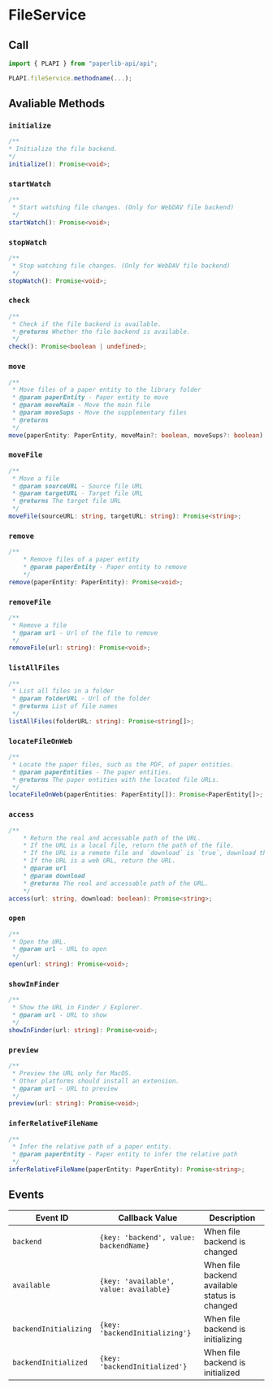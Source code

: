 # FileService

## Call

```typescript
import { PLAPI } from "paperlib-api/api";

PLAPI.fileService.methodname(...);
```

## Avaliable Methods


### `initialize`

```typescript
/**
* Initialize the file backend.
*/
initialize(): Promise<void>;
```

### `startWatch`

```typescript
/**
 * Start watching file changes. (Only for WebDAV file backend)
 */
startWatch(): Promise<void>;
```

### `stopWatch`

```typescript
/**
 * Stop watching file changes. (Only for WebDAV file backend)
 */
stopWatch(): Promise<void>;
```

### `check`

```typescript
/**
 * Check if the file backend is available.
 * @returns Whether the file backend is available.
 */
check(): Promise<boolean | undefined>;
```

### `move`

``` typescript
/**
 * Move files of a paper entity to the library folder
 * @param paperEntity - Paper entity to move
 * @param moveMain - Move the main file
 * @param moveSups - Move the supplementary files
 * @returns
 */
move(paperEntity: PaperEntity, moveMain?: boolean, moveSups?: boolean): Promise<PaperEntity>;
```

### `moveFile`

``` typescript
/**
 * Move a file
 * @param sourceURL - Source file URL
 * @param targetURL - Target file URL
 * @returns The target file URL
 */
moveFile(sourceURL: string, targetURL: string): Promise<string>;
```

### `remove`

```typescript
/**
    * Remove files of a paper entity
    * @param paperEntity - Paper entity to remove
    */
remove(paperEntity: PaperEntity): Promise<void>;
```

### `removeFile`

```typescript
/**
 * Remove a file
 * @param url - Url of the file to remove
 */
removeFile(url: string): Promise<void>;
```

### `listAllFiles`

```typescript
/**
 * List all files in a folder
 * @param folderURL - Url of the folder
 * @returns List of file names
 */
listAllFiles(folderURL: string): Promise<string[]>;
```

### `locateFileOnWeb`

```typescript
/**
 * Locate the paper files, such as the PDF, of paper entities.
 * @param paperEntities - The paper entities.
 * @returns The paper entities with the located file URLs.
 */
locateFileOnWeb(paperEntities: PaperEntity[]): Promise<PaperEntity[]>;
```

### `access`

```typescript
/**
    * Return the real and accessable path of the URL.
    * If the URL is a local file, return the path of the file.
    * If the URL is a remote file and `download` is `true`, download the file and return the path of the downloaded file.
    * If the URL is a web URL, return the URL.
    * @param url
    * @param download
    * @returns The real and accessable path of the URL.
    */
access(url: string, download: boolean): Promise<string>;
```

### `open`

```typescript
/**
 * Open the URL.
 * @param url - URL to open
 */
open(url: string): Promise<void>;
```

### `showInFinder`

```typescript
/**
 * Show the URL in Finder / Explorer.
 * @param url - URL to show
 */
showInFinder(url: string): Promise<void>;
```

### `preview`

```typescript
/**
 * Preview the URL only for MacOS.
 * Other platforms should install an extension.
 * @param url - URL to preview
 */
preview(url: string): Promise<void>;

```

### `inferRelativeFileName`
```typescript
/**
 * Infer the relative path of a paper entity.
 * @param paperEntity - Paper entity to infer the relative path
 */
inferRelativeFileName(paperEntity: PaperEntity): Promise<string>;
```


## Events

| Event ID | Callback Value | Description |
| --- | --- | --- |
| `backend` | `{key: 'backend', value: backendName}` | When file backend is changed |
| `available` | `{key: 'available', value: available}` | When file backend available status is changed |
| `backendInitializing` | `{key: 'backendInitializing'}` | When file backend is initializing |
| `backendInitialized` | `{key: 'backendInitialized'}` | When file backend is initialized |

